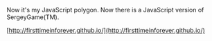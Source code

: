 Now it's my JavaScript polygon.
Now there is a JavaScript version of SergeyGame(TM).

[http://firsttimeinforever.github.io/](http://firsttimeinforever.github.io/)

